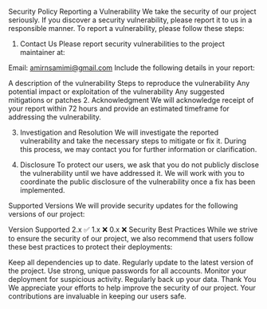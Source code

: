 Security Policy
Reporting a Vulnerability
We take the security of our project seriously. If you discover a security vulnerability, please report it to us in a responsible manner. To report a vulnerability, please follow these steps:

1. Contact Us
   Please report security vulnerabilities to the project maintainer at:

Email: amirnsamimi@gmail.com
Include the following details in your report:

A description of the vulnerability
Steps to reproduce the vulnerability
Any potential impact or exploitation of the vulnerability
Any suggested mitigations or patches 2. Acknowledgment
We will acknowledge receipt of your report within 72 hours and provide an estimated timeframe for addressing the vulnerability.

3. Investigation and Resolution
   We will investigate the reported vulnerability and take the necessary steps to mitigate or fix it. During this process, we may contact you for further information or clarification.

4. Disclosure
   To protect our users, we ask that you do not publicly disclose the vulnerability until we have addressed it. We will work with you to coordinate the public disclosure of the vulnerability once a fix has been implemented.

Supported Versions
We will provide security updates for the following versions of our project:

Version Supported
2.x :white_check_mark:
1.x :x:
0.x :x:
Security Best Practices
While we strive to ensure the security of our project, we also recommend that users follow these best practices to protect their deployments:

Keep all dependencies up to date.
Regularly update to the latest version of the project.
Use strong, unique passwords for all accounts.
Monitor your deployment for suspicious activity.
Regularly back up your data.
Thank You
We appreciate your efforts to help improve the security of our project. Your contributions are invaluable in keeping our users safe.
